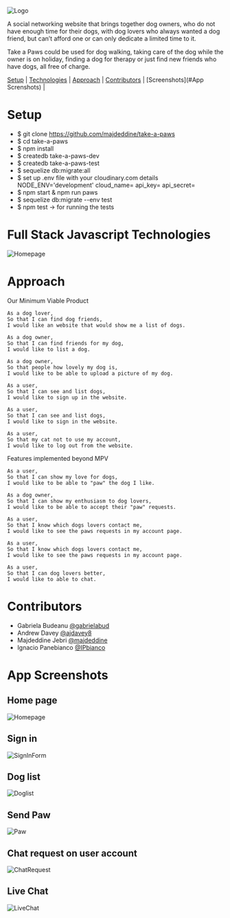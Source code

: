 ![Logo](/src/images/take-a-paws.svg)

A social networking website that brings together dog owners, who do not have enough time for their dogs, with dog lovers who always wanted a dog friend, but can’t afford one or can only dedicate a limited time to it.

Take a Paws could be used for dog walking, taking care of the dog while the owner is on holiday, finding a dog for therapy or just find new friends who have dogs, all free of charge.

 [Setup](#Setup) | [Technologies](#Technologies) | [Approach](#Approach) | [Contributors](#Contributors) | [Screenshots](#App Screnshots) |

 # Setup
 - $ git clone https://github.com/majdeddine/take-a-paws
 - $ cd take-a-paws
 - $ npm install
 - $ createdb take-a-paws-dev
 - $ createdb take-a-paws-test
 - $ sequelize db:migrate:all
 - $ set up .env file with your cloudinary.com details
     NODE_ENV='development'
     cloud_name=
     api_key=
     api_secret=
 - $ npm start  & npm run paws
 - $ sequelize db:migrate --env test
 - $ npm test -> for running the tests

 # Full Stack Javascript Technologies
 ![Homepage](/src/images/tech.jpg)

 # Approach
 Our Minimum Viable Product

 ```
 As a dog lover,
 So that I can find dog friends,
 I would like an website that would show me a list of dogs.

 As a dog owner,
 So that I can find friends for my dog,
 I would like to list a dog.

 As a dog owner,
 So that people how lovely my dog is,
 I would like to be able to upload a picture of my dog.

 As a user,
 So that I can see and list dogs,
 I would like to sign up in the website.

 As a user,
 So that I can see and list dogs,
 I would like to sign in the website.

 As a user,
 So that my cat not to use my account,
 I would like to log out from the website.
 ```
 Features implemented beyond MPV

  ```
 As a user,
 So that I can show my love for dogs,
 I would like to be able to "paw" the dog I like.

 As a dog owner,
 So that I can show my enthusiasm to dog lovers,
 I would like to be able to accept their "paw" requests.

 As a user,
 So that I know which dogs lovers contact me,
 I would like to see the paws requests in my account page.

 As a user,
 So that I know which dogs lovers contact me,
 I would like to see the paws requests in my account page.

 As a user,
 So that I can dog lovers better,
 I would like to able to chat.
  ```

 # Contributors
- Gabriela Budeanu [@gabrielabud](https://github.com/gabrielabud)
- Andrew Davey [@ajdavey8](https://github.com/ajdavey8)
- Majdeddine Jebri [@majdeddine](https://github.com/majdeddine)
- Ignacio Panebianco [@IPbianco](https://github.com/IPbianco)

# App Screenshots

## Home page
![Homepage](/src/images/home.jpg)
## Sign in
![SignInForm](/src/images/sign.jpg)
## Dog list
![Doglist](/src/images/doglist.jpg)
## Send Paw
![Paw](/src/images/paw.jpg)
## Chat request on user account
![ChatRequest](/src/images/chatrequest.jpg)
## Live Chat
![LiveChat](/src/images/livechat.jpg)

